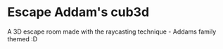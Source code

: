 # Escape Addam's cub3d
A 3D escape room made with the raycasting technique - Addams family themed :D
